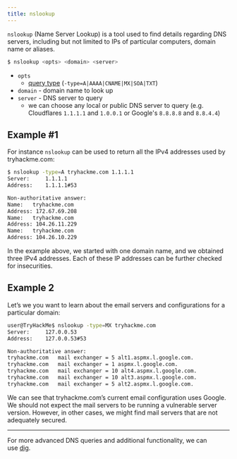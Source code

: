 ```yaml
---
title: nslookup
---
```


`nslookup` (Name Server Lookup) is a tool used to find details regarding DNS servers, including but not limited to IPs of particular computers, domain name or aliases.

```sh
$ nslookup <opts> <domain> <server>
```

- `opts`
  - [query type](query%20type) (`-type=A|AAAA|CNAME|MX|SOA|TXT`)
- `domain` - domain name to look up
- `server` - DNS server to query
  - we can choose any local or public DNS server to query (e.g. Cloudflares `1.1.1.1` and `1.0.0.1` or Google's `8.8.8.8` and `8.8.4.4`)

## Example #1

For instance `nslookup` can be used to return all the IPv4 addresses used by tryhackme.com:

```sh
$ nslookup -type=A tryhackme.com 1.1.1.1
Server:		1.1.1.1
Address:	1.1.1.1#53

Non-authoritative answer:
Name:	tryhackme.com
Address: 172.67.69.208
Name:	tryhackme.com
Address: 104.26.11.229
Name:	tryhackme.com
Address: 104.26.10.229
```

In the example above, we started with one domain name, and we obtained three IPv4 addresses. Each of these IP addresses can be further checked for insecurities.

## Example 2

Let’s we you want to learn about the email servers and configurations for a particular domain:

```sh
user@TryHackMe$ nslookup -type=MX tryhackme.com
Server:		127.0.0.53
Address:	127.0.0.53#53

Non-authoritative answer:
tryhackme.com	mail exchanger = 5 alt1.aspmx.l.google.com.
tryhackme.com	mail exchanger = 1 aspmx.l.google.com.
tryhackme.com	mail exchanger = 10 alt4.aspmx.l.google.com.
tryhackme.com	mail exchanger = 10 alt3.aspmx.l.google.com.
tryhackme.com	mail exchanger = 5 alt2.aspmx.l.google.com.
```

We can see that tryhackme.com’s current email configuration uses Google. We should not expect the mail servers to be running a vulnerable server version. However, in other cases, we might find mail servers that are not adequately secured.

---

For more advanced DNS queries and additional functionality, we can use [dig](knowledge/offsec/tools/dig.md).
